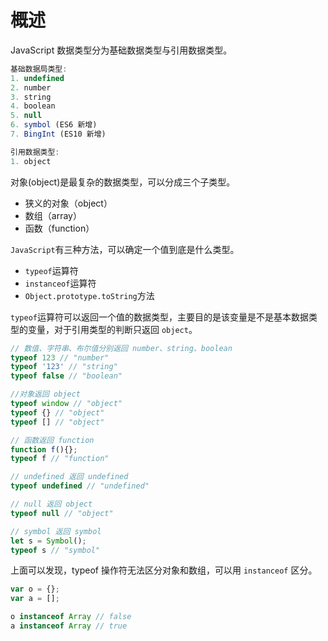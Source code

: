 # 概述
JavaScript 数据类型分为基础数据类型与引用数据类型。
```javascript
基础数据局类型:
1. undefined
2. number
3. string
4. boolean
5. null
6. symbol (ES6 新增)
7. BingInt (ES10 新增)

引用数据类型:
1. object
```
对象(object)是最复杂的数据类型，可以分成三个子类型。
- 狭义的对象（object）
- 数组（array）
- 函数（function）

`JavaScript`有三种方法，可以确定一个值到底是什么类型。
- `typeof`运算符
- `instanceof`运算符
- `Object.prototype.toString`方法

`typeof`运算符可以返回一个值的数据类型，主要目的是该变量是不是基本数据类型的变量，对于引用类型的判断只返回 `object`。
```javascript
// 数值、字符串、布尔值分别返回 number、string、boolean
typeof 123 // "number"
typeof '123' // "string"
typeof false // "boolean"

//对象返回 object
typeof window // "object"
typeof {} // "object"
typeof [] // "object"

// 函数返回 function
function f(){};
typeof f // "function"

// undefined 返回 undefined
typeof undefined // "undefined"

// null 返回 object
typeof null // "object"

// symbol 返回 symbol
let s = Symbol();
typeof s // "symbol"
```
上面可以发现，typeof 操作符无法区分对象和数组，可以用 `instanceof` 区分。
```javascript
var o = {};
var a = [];

o instanceof Array // false
a instanceof Array // true
```
